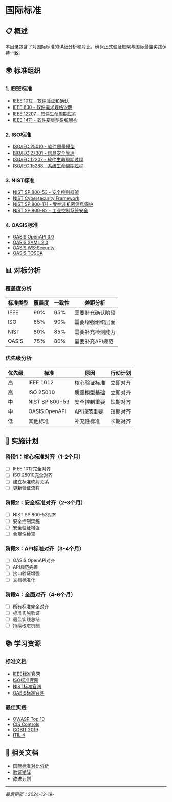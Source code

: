 # 国际标准

## 📋 概述

本目录包含了对国际标准的详细分析和对比，确保正式验证框架与国际最佳实践保持一致。

## 🌍 标准组织

### 1. IEEE标准

- [IEEE 1012 - 软件验证和确认](ieee.md#ieee-1012)
- [IEEE 830 - 软件需求规格说明](ieee.md#ieee-830)
- [IEEE 12207 - 软件生命周期过程](ieee.md#ieee-12207)
- [IEEE 1471 - 软件密集型系统架构](ieee.md#ieee-1471)

### 2. ISO标准

- [ISO/IEC 25010 - 软件质量模型](iso.md#iso-25010)
- [ISO/IEC 27001 - 信息安全管理](iso.md#iso-27001)
- [ISO/IEC 12207 - 软件生命周期过程](iso.md#iso-12207)
- [ISO/IEC 15288 - 系统生命周期过程](iso.md#iso-15288)

### 3. NIST标准

- [NIST SP 800-53 - 安全控制框架](nist.md#nist-sp-800-53)
- [NIST Cybersecurity Framework](nist.md#nist-csf)
- [NIST SP 800-171 - 受控非机密信息保护](nist.md#nist-sp-800-171)
- [NIST SP 800-82 - 工业控制系统安全](nist.md#nist-sp-800-82)

### 4. OASIS标准

- [OASIS OpenAPI 3.0](oas3.md#openapi-3-0)
- [OASIS SAML 2.0](oas3.md#saml-2-0)
- [OASIS WS-Security](oas3.md#ws-security)
- [OASIS TOSCA](oas3.md#tosca)

## 📊 对标分析

### 覆盖度分析

| 标准类型 | 覆盖度 | 一致性 | 差距分析 |
|----------|--------|--------|----------|
| IEEE | 90% | 95% | 需要补充确认阶段 |
| ISO | 85% | 90% | 需要增强组织层面 |
| NIST | 80% | 85% | 需要补充检测能力 |
| OASIS | 75% | 80% | 需要补充API规范 |

### 优先级分析

| 优先级 | 标准 | 原因 | 行动计划 |
|--------|------|------|----------|
| 高 | IEEE 1012 | 核心验证标准 | 立即对齐 |
| 高 | ISO 25010 | 质量模型基础 | 立即对齐 |
| 中 | NIST SP 800-53 | 安全控制重要 | 短期对齐 |
| 中 | OASIS OpenAPI | API规范重要 | 短期对齐 |
| 低 | 其他标准 | 补充性标准 | 长期对齐 |

## 🔧 实施计划

### 阶段1：核心标准对齐（1-2个月）

- [ ] IEEE 1012完全对齐
- [ ] ISO 25010完全对齐
- [ ] 建立标准映射关系
- [ ] 更新验证流程

### 阶段2：安全标准对齐（2-3个月）

- [ ] NIST SP 800-53对齐
- [ ] 安全控制实施
- [ ] 安全验证增强
- [ ] 合规性检查

### 阶段3：API标准对齐（3-4个月）

- [ ] OASIS OpenAPI对齐
- [ ] API规范完善
- [ ] 接口验证增强
- [ ] 文档标准化

### 阶段4：全面对齐（4-6个月）

- [ ] 所有标准完全对齐
- [ ] 标准实施验证
- [ ] 最佳实践总结
- [ ] 持续改进机制

## 📚 学习资源

### 标准文档

- [IEEE标准官网](https://standards.ieee.org/)
- [ISO标准官网](https://www.iso.org/)
- [NIST标准官网](https://www.nist.gov/)
- [OASIS标准官网](https://www.oasis-open.org/)

### 最佳实践

- [OWASP Top 10](https://owasp.org/www-project-top-ten/)
- [CIS Controls](https://www.cisecurity.org/controls/)
- [COBIT 2019](https://www.isaca.org/resources/cobit)
- [ITIL 4](https://www.axelos.com/best-practice-solutions/itil)

## 🔗 相关文档

- [国际标准对比分析](../INTERNATIONAL_STANDARDS_COMPARISON.md)
- [验证矩阵](../VERIFICATION_MATRIX.md)
- [改进计划](../IMPROVEMENT_PLAN.md)

---

*最后更新：2024-12-19*-
